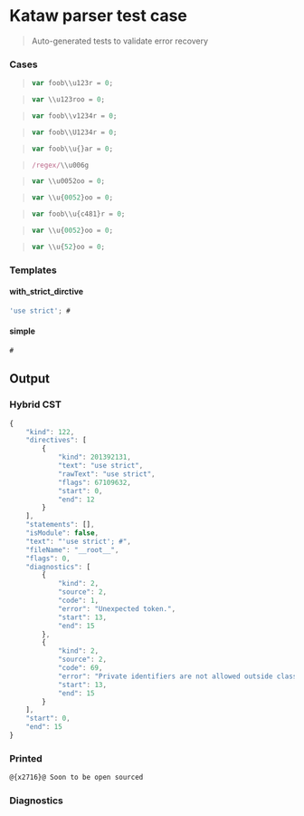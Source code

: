 # Kataw parser test case

> Auto-generated tests to validate error recovery
>

### Cases

> `````js
> var foob\\u123r = 0;
> `````

> `````js
> var \\u123roo = 0;
> `````

> `````js
> var foob\\v1234r = 0;
> `````

> `````js
> var foob\\U1234r = 0;
> `````

> `````js
> var foob\\u{}ar = 0;
> `````

> `````js
> /regex/\\u006g
> `````

> `````js
> var \\u0052oo = 0;
> `````

> `````js
> var \\u{0052}oo = 0;
> `````

> `````js
> var foob\\u{c481}r = 0;
> `````

> `````js
> var \\u{0052}oo = 0;
> `````

> `````js
> var \\u{52}oo = 0;
> `````

### Templates

#### with_strict_dirctive

`````js
'use strict'; #
`````

#### simple

`````js
#
`````

## Output

### Hybrid CST

```javascript
{
    "kind": 122,
    "directives": [
        {
            "kind": 201392131,
            "text": "use strict",
            "rawText": "use strict",
            "flags": 67109632,
            "start": 0,
            "end": 12
        }
    ],
    "statements": [],
    "isModule": false,
    "text": "'use strict'; #",
    "fileName": "__root__",
    "flags": 0,
    "diagnostics": [
        {
            "kind": 2,
            "source": 2,
            "code": 1,
            "error": "Unexpected token.",
            "start": 13,
            "end": 15
        },
        {
            "kind": 2,
            "source": 2,
            "code": 69,
            "error": "Private identifiers are not allowed outside class_bodies",
            "start": 13,
            "end": 15
        }
    ],
    "start": 0,
    "end": 15
}
```

### Printed

```javascript
@{x2716}@ Soon to be open sourced
```

### Diagnostics

```javascript

```

